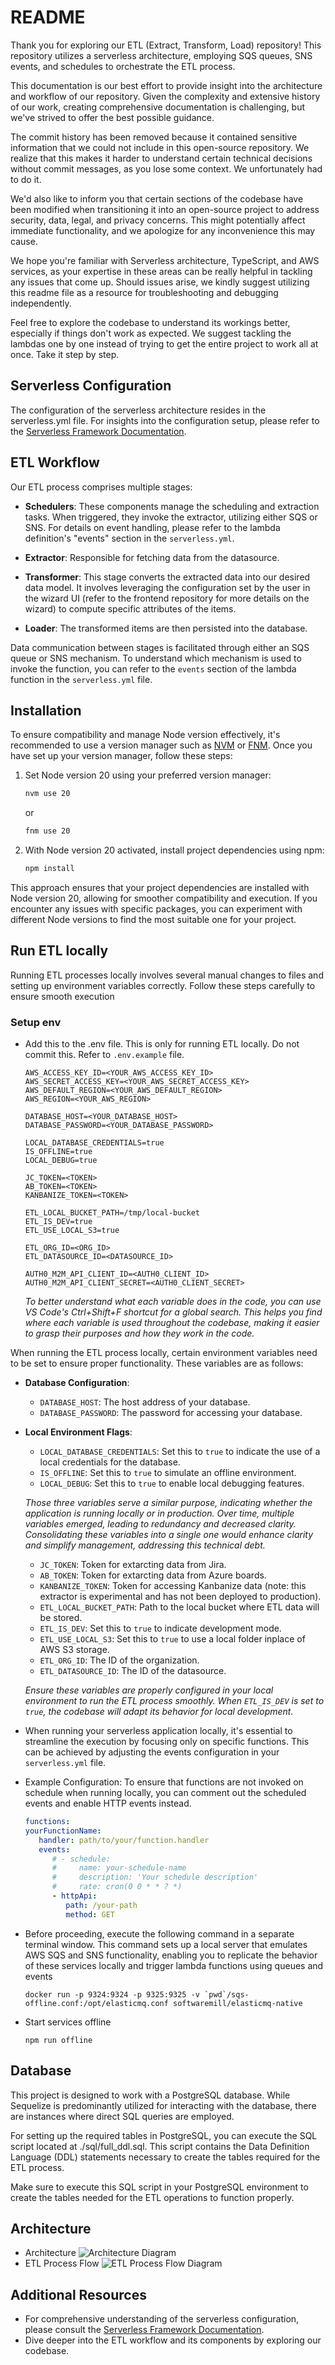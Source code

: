 # README
Thank you for exploring our ETL (Extract, Transform, Load) repository! This repository utilizes a serverless architecture, employing SQS queues, SNS events, and schedules to orchestrate the ETL process.

This documentation is our best effort to provide insight into the architecture and workflow of our repository. Given the complexity and extensive history of our work, creating comprehensive documentation is challenging, but we've strived to offer the best possible guidance.

The commit history has been removed because it contained sensitive information that we could not include in this open-source repository. We realize that this makes it harder to understand certain technical decisions without commit messages, as you lose some context. We unfortunately had to do it.

We'd also like to inform you that certain sections of the codebase have been modified when transitioning it into an open-source project to address security, data, legal, and privacy concerns. This might potentially affect immediate functionality, and we apologize for any inconvenience this may cause.

We hope you're familiar with Serverless architecture, TypeScript, and AWS services, as your expertise in these areas can be really helpful in tackling any issues that come up. Should issues arise, we kindly suggest utilizing this readme file as a resource for troubleshooting and debugging independently.

Feel free to explore the codebase to understand its workings better, especially if things don't work as expected. We suggest tackling the lambdas one by one instead of trying to get the entire project to work all at once. Take it step by step.


## Serverless Configuration
The configuration of the serverless architecture resides in the serverless.yml file. For insights into the configuration setup, please refer to the [Serverless Framework Documentation](https://www.serverless.com/framework/docs).

## ETL Workflow
Our ETL process comprises multiple stages:

- **Schedulers**: These components manage the scheduling and extraction tasks. When triggered, they invoke the extractor, utilizing either SQS or SNS. For details on event handling, please refer to the lambda definition's "events" section in the `serverless.yml`.
  
- **Extractor**: Responsible for fetching data from the datasource.
  
- **Transformer**: This stage converts the extracted data into our desired data model. It involves leveraging the configuration set by the user in the wizard UI (refer to the frontend repository for more details on the wizard) to compute specific attributes of the items.
  
- **Loader**: The transformed items are then persisted into the database.

Data communication between stages is facilitated through either an SQS queue or SNS mechanism. To understand which mechanism is used to invoke the function, you can refer to the `events` section of the lambda function in the  `serverless.yml` file.



## Installation

To ensure compatibility and manage Node version effectively, it's recommended to use a version manager such as [NVM](https://github.com/nvm-sh/nvm#nvmrc) or [FNM](https://github.com/Schniz/fnm). Once you have set up your version manager, follow these steps:

1. Set Node version 20 using your preferred version manager:

   ```bash
   nvm use 20
   ```

   or

   ```bash
   fnm use 20
   ```

2. With Node version 20 activated, install project dependencies using npm:

   ```bash
   npm install
   ```

This approach ensures that your project dependencies are installed with Node version 20, allowing for smoother compatibility and execution. If you encounter any issues with specific packages, you can experiment with different Node versions to find the most suitable one for your project.

## Run ETL locally
Running ETL processes locally involves several manual changes to files and setting up environment variables correctly. Follow these steps carefully to ensure smooth execution
### Setup env

- Add this to the .env file. This is only for running ETL locally. Do not commit this. Refer to `.env.example` file.
   ```
   AWS_ACCESS_KEY_ID=<YOUR_AWS_ACCESS_KEY_ID>
   AWS_SECRET_ACCESS_KEY=<YOUR_AWS_SECRET_ACCESS_KEY>
   AWS_DEFAULT_REGION=<YOUR_AWS_DEFAULT_REGION>
   AWS_REGION=<YOUR_AWS_REGION>

   DATABASE_HOST=<YOUR_DATABASE_HOST>
   DATABASE_PASSWORD=<YOUR_DATABASE_PASSWORD>

   LOCAL_DATABASE_CREDENTIALS=true
   IS_OFFLINE=true
   LOCAL_DEBUG=true

   JC_TOKEN=<TOKEN>
   AB_TOKEN=<TOKEN>
   KANBANIZE_TOKEN=<TOKEN>

   ETL_LOCAL_BUCKET_PATH=/tmp/local-bucket 
   ETL_IS_DEV=true
   ETL_USE_LOCAL_S3=true

   ETL_ORG_ID=<ORG_ID>                  
   ETL_DATASOURCE_ID=<DATASOURCE_ID>   

   AUTH0_M2M_API_CLIENT_ID=<AUTH0_CLIENT_ID>
   AUTH0_M2M_API_CLIENT_SECRET=<AUTH0_CLIENT_SECRET>
   ```

   *To better understand what each variable does in the code, you can use VS Code's Ctrl+Shift+F shortcut for a global search. This helps you find where each variable is used throughout the codebase, making it easier to grasp their purposes and how they work in the code.*

When running the ETL process locally, certain environment variables need to be set to ensure proper functionality. These variables are as follows:

- **Database Configuration**:
  - `DATABASE_HOST`: The host address of your database.
  - `DATABASE_PASSWORD`: The password for accessing your database.

- **Local Environment Flags**:
  - `LOCAL_DATABASE_CREDENTIALS`: Set this to `true` to indicate the use of a local credentials for the database.
  - `IS_OFFLINE`: Set this to `true` to simulate an offline environment.
  - `LOCAL_DEBUG`: Set this to `true` to enable local debugging features.

  *Those three variables serve a similar purpose, indicating whether the application is running locally or in production. Over time, multiple variables emerged, leading to redundancy and decreased clarity. Consolidating these variables into a single one would enhance clarity and simplify management, addressing this technical debt.*

  - `JC_TOKEN`: Token for extarcting data from Jira.
  - `AB_TOKEN`: Token for extarcting data from Azure boards.
  - `KANBANIZE_TOKEN`: Token for accessing Kanbanize data (note: this extractor is experimental and has not been deployed to production).
  - `ETL_LOCAL_BUCKET_PATH`: Path to the local bucket where ETL data will be stored.
  - `ETL_IS_DEV`: Set this to `true` to indicate development mode.
  - `ETL_USE_LOCAL_S3`: Set this to `true` to use a local folder inplace of AWS S3 storage.
  - `ETL_ORG_ID`: The ID of the organization.
  - `ETL_DATASOURCE_ID`: The ID of the datasource.

   *Ensure these variables are properly configured in your local environment to run the ETL process smoothly. When `ETL_IS_DEV` is set to `true`, the codebase will adapt its behavior for local development.*

- When running your serverless application locally, it's essential to streamline the execution by focusing only on specific functions. This can be achieved by adjusting the events configuration in your `serverless.yml` file.

- Example Configuration: To ensure that functions are not invoked on schedule when running locally, you can comment out the scheduled events and enable HTTP events instead.

   ```yaml
   functions:
   yourFunctionName:
      handler: path/to/your/function.handler
      events:
         # - schedule:
         #     name: your-schedule-name
         #     description: 'Your schedule description'
         #     rate: cron(0 0 * * ? *)
         - httpApi:
            path: /your-path
            method: GET
   ```

- Before proceeding, execute the following command in a separate terminal window. This command sets up a local server that emulates AWS SQS and SNS functionality, enabling you to replicate the behavior of these services locally and trigger lambda functions using queues and events 
   ```
   docker run -p 9324:9324 -p 9325:9325 -v `pwd`/sqs-offline.conf:/opt/elasticmq.conf softwaremill/elasticmq-native
   ```

- Start services offline
   ```
   npm run offline
   ```

## Database
This project is designed to work with a PostgreSQL database. While Sequelize is predominantly utilized for interacting with the database, there are instances where direct SQL queries are employed.

For setting up the required tables in PostgreSQL, you can execute the SQL script located at ./sql/full_ddl.sql. This script contains the Data Definition Language (DDL) statements necessary to create the tables required for the ETL process.

Make sure to execute this SQL script in your PostgreSQL environment to create the tables needed for the ETL operations to function properly.

## Architecture
- Architecture
![Architecture Diagram](diagrams/architecture.png)
- ETL Process Flow
![ETL Process Flow Diagram](diagrams/data_flow.png)

## Additional Resources
- For comprehensive understanding of the serverless configuration, please consult the [Serverless Framework Documentation](https://www.serverless.com/framework/docs).
- Dive deeper into the ETL workflow and its components by exploring our codebase.


